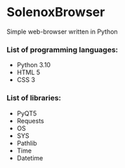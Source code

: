 # SolenoxBrowser
Simple web-browser written in Python


### List of programming languages:
- Python 3.10
- HTML 5
- CSS 3

### List of libraries:
- PyQT5
- Requests
- OS
- SYS
- Pathlib
- Time
- Datetime
